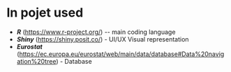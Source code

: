 # In pojet used
- **_R_** (https://www.r-project.org/) -- main coding language
- **_Shiny_** (https://shiny.posit.co/) - UI/UX Visual representation
- **_Eurostat_** (https://ec.europa.eu/eurostat/web/main/data/database#Data%20navigation%20tree) - Database
